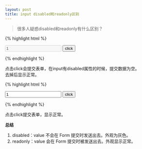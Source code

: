 ```yaml
---
layout: post
title: input disabled和readonly区别
---
```


> 很多人疑惑disabled和readonly有什么区别？

{% highlight html %}
<form action="">
<input type="text" disabled name="us" value="1">
<input type="submit" value="click">
</form>
{% endhighlight %}

点击click会提交表单，在input有disabled属性的时候，提交数据为空。  
去掉后显示正常。

{% highlight html %}<form action="">
<input type="text" readonly name="us" value="1">
<input type="submit" value="click">
</form>
{% endhighlight %}

点击click提交表单，显示正常。

**总结**


1. disabled：value 不会在 Form 提交时发送出去。外观为灰色。  
2. readonly：value 会在 Form 提交时被发送出去。外观显示正常。
